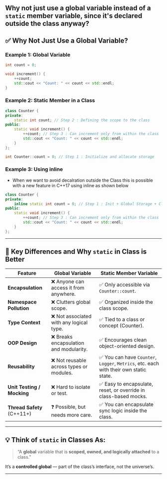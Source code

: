 ## Why not just use a global variable instead of a `static` member variable, since it's declared outside the class anyway?

## ✅ Why Not Just Use a Global Variable?

### Example 1: Global Variable

```cpp
int count = 0;

void increment() {
    ++count;
    std::cout << "Count: " << count << std::endl;
}
```

### Example 2: Static Member in a Class

```cpp
class Counter {
private:
    static int count; // Step 2 : Defining the scope to the class
public:
    static void increment() {
        ++count; // Step 3 : Can increment only from within the class
        std::cout << "Count: " << count << std::endl;
    }
};

int Counter::count = 0; // Step 1 : Initialize and allocate storage
```

### Example 3: Using inline
- When we want to avoid decalration outside the Class this is possible with a new feature in C++17 using inline as shown below

```cpp
class Counter {
private:
    inline static int count = 0; // Step 1 : Init + Global Storage + Class Scope
public:
    static void increment() {
        ++count; // Step 3 : Can increment only from within the class
        std::cout << "Count: " << count << std::endl;
    }
};
```

---

## 🧩 Key Differences and Why `static` in Class is Better

| Feature | Global Variable | Static Member Variable |
|--------|------------------|------------------------|
| **Encapsulation** | ❌ Anyone can access it from anywhere. | ✅ Only accessible via `Counter::count`. |
| **Namespace Pollution** | ❌ Clutters global scope. | ✅ Organized inside the class scope. |
| **Type Context** | ❌ Not associated with any logical type. | ✅ Tied to a class or concept (Counter). |
| **OOP Design** | ❌ Breaks encapsulation and modularity. | ✅ Encourages clean object-oriented design. |
| **Reusability** | ❌ Not reusable across types or modules. | ✅ You can have `Counter`, `Logger`, `Metrics`, etc. each with their own static state. |
| **Unit Testing / Mocking** | ❌ Hard to isolate or test. | ✅ Easy to encapsulate, reset, or override in class-based mocks. |
| **Thread Safety** (C++11+) | ❓ Possible, but needs more care. | ✅ You can encapsulate sync logic inside the class. |

---

## 💡 Think of `static` in Classes As:

> “A **global** variable that is **scoped, owned, and logically attached** to a class.”

It’s a **controlled global** — part of the class’s interface, not the universe’s.

---
